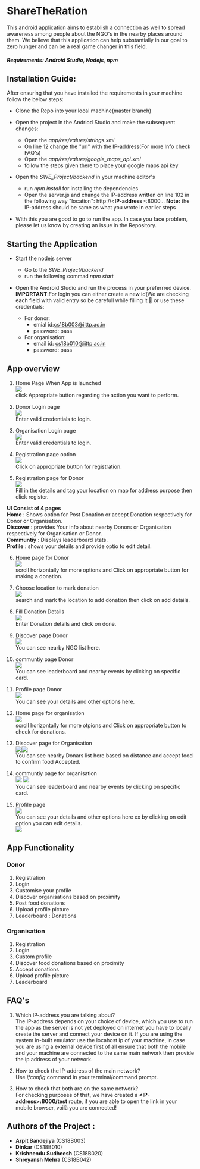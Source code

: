 # ShareTheRation

This android application aims to establish a connection as well to spread awareness among people about the NGO's in the nearby places around them. We believe that this application can help substantially in our goal to zero hunger and can be a real game changer in this field.
##### Requirements: Android Studio, Nodejs, npm
## Installation Guide:
After ensuring that you have installed the requirements in your machine follow the below steps:

* Clone the Repo into your local machine(master branch)
* Open the project in the Andriod Studio and make the subsequent changes:
  * Open the *app/res/values/strings.xml*
  * On line 12 change the "url" with the IP-address(For more Info check FAQ's)
  * Open the *app/res/values/google_maps_api.xml*
  * follow the steps given there to place your google maps api key
* Open the *SWE_Project/backend* in your machine editor's
  * run *npm install* for installing the dependencies 
  * Open the server.js and change the IP-address written on line 102 in the following way
    "location": http://<**IP-address**>:8000... 
    **Note:** the IP-address should be same as what you wrote in earlier steps
 
 * With this you are good to go to run the app. In case you face problem, please let us know by creating an issue in the Repository.

## Starting the Application

* Start the nodejs server
  * Go to the *SWE_Project/backend* 
  * run the following commad *npm start*
  
* Open the Android Studio and run the process in your preferrred device.<br/>
**IMPORTANT**:For login you can either create a new id(We are checking each field with valid entry so be carefull while filling it :slightly_smiling_face: or use these credentials:
   * For donor: 
       * emial id:cs18b003@iittp.ac.in
       * password: pass
   * For organisation:
       * email id: cs18b010@iittp.ac.in
       * password: pass
       
## App overview
1. Home Page When App is launched <br/> 
![](images/7.jpeg)<br/> 
click Appropriate button regarding the action you want to perform.<br/> 

2. Donor Login page <br/>
![](images/8.jpeg)<br/> 
Enter valid credentials to login. <br/> 

3. Organisation Login page <br/>
![](images/13.jpeg)<br/> 
Enter valid credentials to login. <br/>

4. Registration page option <br/>
![](images/22.jpeg)<br/> 
Click on appropriate button for registration. <br/>

5. Registration page for Donor <br/>
![](images/23.jpeg)<br/> 
Fill in the details and tag your location on map for address purpose then click register. <br/>

**UI Consist of 4 pages** <br/>
**Home** : Shows option for Post Donation or accept Donation respectively for Donor or Organisation.<br/>
**Discover** : provides Your info about nearby Donors or Organisation respectively for Organisation or Donor. <br/>
**Communtiy** : Displays leaderboard stats.<br/>
**Profile** : shows your details and provide optio to edit detail.<br/>

6. Home page for Donor <br/>
![](images/4.jpeg)<br/> 
scroll horizontally for more options and Click on appropriate button for making a donation. <br/>

7. Choose location to mark donation <br/>
![](images/9.jpeg)<br/> 
search and mark the location to add donation then click on add details. <br/>

8. Fill Donation Details <br/>
![](images/11.jpeg)<br/> 
Enter Donation details and click on done. <br/>

9. Discover page Donor<br/>
![](images/3.jpeg)<br/> 
You can see nearby NGO list here. <br/>

10. communtiy page Donor<br/>
![](images/2.jpeg)<br/> 
You can see leaderboard and nearby events by clicking on specific card. <br/>

11. Profile page Donor<br/>
![](images/1.jpeg)<br/> 
You can see your details and other options here. <br/>

12. Home page for organisation <br/>
![](images/14.jpeg)<br/> 
scroll horizontally for more otpions and Click on appropriate button to check for donations. <br/>

13. Discover page for Organisation <br/>
![](images/15.jpeg)![](images/16.jpeg)<br/> 
You can see nearby Donars list here based on distance and accept food to confirm food Accepted. <br/>

14. communtiy page for organisation <br/>
![](images/2.jpeg) 
![](images/20.jpeg)<br/> 
You can see leaderboard and nearby events by clicking on specific card. <br/>

15. Profile page  <br/>
![](images/18.jpeg)<br/> 
You can see your details and other options here ex by clicking on edit option you can edit details. <br/>
![](images/19.jpeg)<br/> 


## App Functionality

### Donor

1. Registration
2. Login
3. Customise your profile
4. Discover organisations based on proximity
5. Post food donations
6. Upload profile picture
7. Leaderboard : Donations

### Organisation

1. Registration
2. Login
3. Custom profile
4. Discover food donations based on proximity
5. Accept donations
6. Upload profile picture
8. Leaderboard
    

## FAQ's

1. Which IP-address you are talking about?<br/> 
The IP-address depends on your choice of device, which you use to run the app as the server is not yet deployed on internet you have to locally create the server and connect your device on it. If you are using the system in-built emulator use the locahost ip of your machine, in case you are using a external device first of all ensure that both the mobile and your machine are connected to the same main network then provide the ip address of your network. 

2. How to check the IP-address of the main network?<br/> 
Use *ifconfig* command in your terminal/command prompt.

3. How to check that both are on the same network?<br/> 
For checking purposes of that, we have created a **\<IP-address\>:8000/test** route, if you are able to open the link in your mobile browser, voilà you are connected!

## Authors of the Project :

- **Arpit Bandejiya** (CS18B003)
- **Dinkar** (CS18B010)
- **Krishnendu Sudheesh** (CS18B020)
- **Shreyansh Mehra** (CS18B042)
